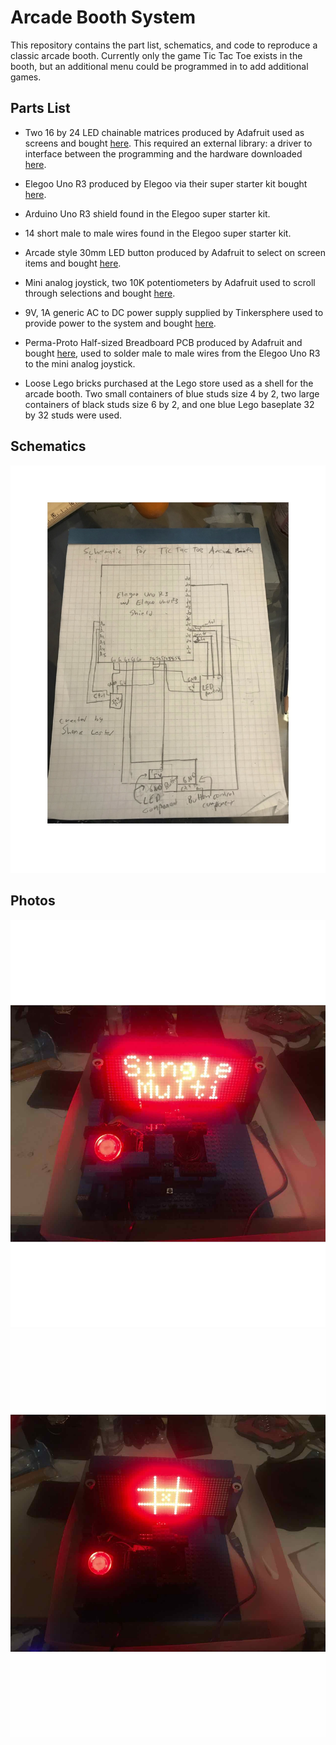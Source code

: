 # Arcade Booth System

This repository contains the part list, schematics, and code to reproduce a classic arcade booth. Currently only the game Tic Tac Toe exists in the booth, but an additional menu could be programmed in to add additional games.

## Parts List

- Two 16 by 24 LED chainable matrices produced by Adafruit used as screens and bought [here](https://www.adafruit.com/product/555?gclid=EAIaIQobChMIir6Ykan3wIVAQOGCh3SggV2EAQYAyABEgKsF_D_BwE). This required an external library: a driver to interface between the programming and the hardware downloaded [here](https://github.com/adafruit/HT1632).

- Elegoo Uno R3 produced by Elegoo via their super starter kit bought [here](https://www.elegoo.com/product/elegoo-uno-project-super-starter-kit/).

- Arduino Uno R3 shield found in the Elegoo super starter kit.

- 14 short male to male wires found in the Elegoo super starter kit.

- Arcade style 30mm LED button produced by Adafruit to select on screen items and bought [here](https://www.adafruit.com/product/473).
 
- Mini analog joystick, two 10K potentiometers by Adafruit used to scroll through selections and bought [here]( https://www.adafruit.com/product/3102?gclid=EAIaIQobChMIgMrlp-un3wIVgh-GCh1TbghxEAQYASABEgJd__D_BwE).
 
- 9V, 1A generic AC to DC power supply supplied by Tinkersphere used to provide power to the system and bought [here](https://tinkersphere.com/arduino-compatible-components/142-9v-wall-power-adapter-arduino-compatible.html?gclid=EAIaIQobChMIjN__suun3wIVxCaGCh2powcHEAQYAiABEgKCffD_BwE).

-  Perma-Proto Half-sized Breadboard PCB produced by Adafruit and bought [here](https://www.adafruit.com/product/1609?gclid=EAIaIQobChMIuvWR9YWo3wIVB4bICh1qIg2kEAQYAiABEgKI-PD_BwE), used to solder male to male wires from the Elegoo Uno R3 to the mini analog joystick.

- Loose Lego bricks purchased at the Lego store used as a shell for the arcade booth. Two small containers of blue studs size 4 by 2, two large containers of black studs size 6 by 2, and one blue Lego baseplate 32 by 32 studs were used.

## Schematics

![schematics](arcade_booth_system_pictures/schematics.jpg)


## Photos

![pic_menu](arcade_booth_system_pictures/arcade-booth-pic_1.jpg)
![pic_gameplay](arcade_booth_system_pictures/arcade-booth-pic_2.jpg)

